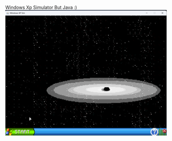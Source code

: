 Windows Xp Simulator But Java :)
![alt text](https://github.com/Ramazanenesisik010/xp_simulator/blob/main/Ekran%20g%C3%B6r%C3%BCnt%C3%BCs%C3%BC%202023-12-24%20132023.png)
